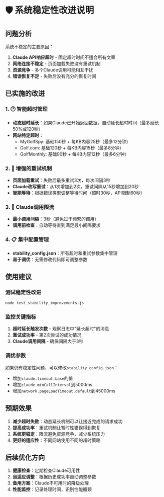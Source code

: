 # 🛡️ 系统稳定性改进说明

## 问题分析

系统不稳定的主要原因：
1. **Claude API响应超时** - 固定超时时间不适合所有文章
2. **网络连接不稳定** - 页面加载失败没有重试机制
3. **资源竞争** - 多个Claude调用可能相互干扰
4. **错误恢复不足** - 失败后没有充分的恢复时间

## 已实施的改进

### 1. 🕐 智能超时管理
- **动态超时延长**：如果Claude已开始返回数据，自动延长超时时间（最多延长50%或120秒）
- **网站特定超时**：
  - MyGolfSpy: 基础150秒 + 每KB内容25秒（最多12分钟）
  - Golf.com: 基础120秒 + 每KB内容15秒（最多8分钟）
  - GolfMonthly: 基础90秒 + 每KB内容12秒（最多6分钟）

### 2. 🔄 增强的重试机制
- **页面加载重试**：失败后最多重试3次，每次间隔3秒
- **Claude改写重试**：从1次增加到2次，重试间隔从15秒增加到20秒
- **智能等待**：根据错误类型调整等待时间（超时30秒，API限制60秒）

### 3. 🚦 Claude调用限流
- **最小调用间隔**：3秒（避免过于频繁的调用）
- **调用前检查**：自动等待直到满足最小间隔要求

### 4. 📋 集中配置管理
- **stability_config.json**：所有超时和重试参数集中管理
- **易于调优**：无需修改代码即可调整参数

## 使用建议

### 测试稳定性改进
```bash
node test_stability_improvements.js
```

### 监控关键指标
1. **超时延长触发次数** - 观察日志中"延长超时"的消息
2. **重试成功率** - 第2次尝试的成功情况
3. **Claude调用间隔** - 确保间隔大于3秒

### 调优参数
如果仍有稳定性问题，可以修改`stability_config.json`：
- 增加`claude.timeout.base`的值
- 增加`claude.minCallInterval`到5000ms
- 增加`network.pageLoadTimeout.default`到45000ms

## 预期效果

1. **减少超时失败**：动态延长机制可以让接近完成的请求成功
2. **提高成功率**：重试机制让暂时性错误得到恢复
3. **系统更稳定**：限流避免资源竞争，减少系统压力
4. **更好的适应性**：不同网站使用不同的超时策略

## 后续优化方向

1. **健康检查**：定期检查Claude可用性
2. **自适应调整**：根据历史成功率自动调整参数
3. **备用方案**：Claude不可用时的降级处理
4. **性能监控**：记录处理时间，识别性能瓶颈